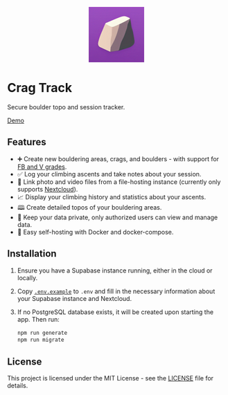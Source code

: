 <p align="center">
  <img src="./static/android-chrome-512x512.png" width="128" alt="Crag Track Logo" />
</p>

# Crag Track

Secure boulder topo and session tracker.

[Demo](https://crag-track.vercel.app/)

## Features

- ➕ Create new bouldering areas, crags, and boulders - with support for [FB and V grades](https://www.mountainproject.com/international-climbing-grades).
- ✅ Log your climbing ascents and take notes about your session.
- 📸 Link photo and video files from a file-hosting instance (currently only supports [Nextcloud](https://github.com/nextcloud)).
- 📈 Display your climbing history and statistics about your ascents.
- 🕮 Create detailed topos of your bouldering areas.
- 🔐 Keep your data private, only authorized users can view and manage data.
- 🚀 Easy self-hosting with Docker and docker-compose.

## Installation

1. Ensure you have a Supabase instance running, either in the cloud or locally.
2. Copy [`.env.example`](./.env.example) to `.env` and fill in the necessary information about your Supabase instance and Nextcloud.
3. If no PostgreSQL database exists, it will be created upon starting the app. Then run:

   ```bash
   npm run generate
   npm run migrate
   ```

## License

This project is licensed under the MIT License - see the [LICENSE](LICENSE) file for details.
